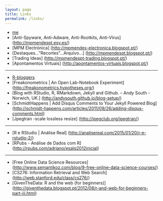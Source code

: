```yaml
---
layout: page
title: Links
permalink: /links/
---
```


* [me](http://mpmendespt.github.io/)
* [Anti-Spyware, Anti-Adware, Anti-Rootkits, Anti-Vírus] (http://mpmendespt.esy.es/)
* [MPM Electrónica] (http://mpmendes-electronica.blogspot.pt/)
* [Destaques…”Recortes”…Arquivo…] (http://mpmendespt.blogspot.pt/)
* [Trading Ideas] (http://mpmendespt-trading.blogspot.pt/)
* [Apontamentos Virtuais] (http://apontamentos-virtuais.blogspot.pt/)
***
* [R-bloggers](http://www.r-bloggers.com/)
* [Freakonometrics | An Open Lab-Notebook Experiment] (http://freakonometrics.hypotheses.org/) 
* [Blog with RStudio, R, RMarkdown, Jekyll and Github. – Andy South - Norwich, UK.] (http://andysouth.github.io/blog-setup/)
* [SchmidtHappens | Add Disqus Comments to Your Jekyll Powered Blog] (http://schmidt-happens.com/articles/2011/09/26/adding-disqus-comments.html)
* [Jpegtran -scale lossless resize] (http://jpegclub.org/jpegtran/)   
*** 
* [R e RStudio | Análise Real] (http://analisereal.com/2015/01/20/r-e-rstudio-2/)
* [RPubs - Análise de Dados com R] (http://rpubs.com/adriano/esalq2012inicial)  
***  
* [Free Online Data Science Resources] (http://www.semantikoz.com/blog/9-free-online-data-science-courses/)
* [CS276: Information Retrieval and Web Search] (http://web.stanford.edu/class/cs276/)
* [GivenTheData: R and the web (for beginners)] (http://giventhedata.blogspot.pt/2012/08/r-and-web-for-beginners-part-iii.html)


